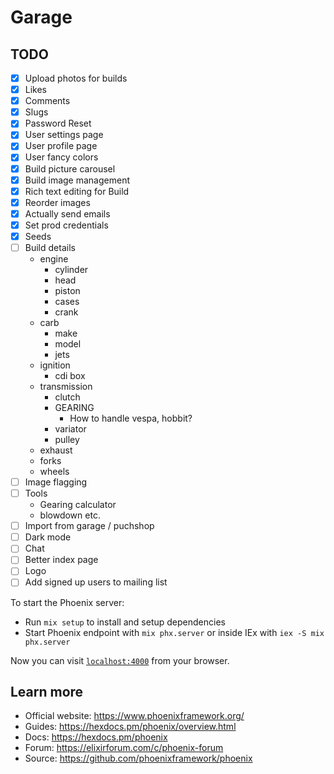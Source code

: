 # Garage

## TODO
- [x] Upload photos for builds
- [x] Likes
- [x] Comments
- [x] Slugs
- [x] Password Reset
- [x] User settings page
- [x] User profile page
- [x] User fancy colors
- [x] Build picture carousel
- [x] Build image management
- [x] Rich text editing for Build 
- [x] Reorder images
- [x] Actually send emails
- [x] Set prod credentials
- [x] Seeds
- [ ] Build details
  - engine
    - cylinder
    - head
    - piston
    - cases
    - crank
  - carb
    - make
    - model
    - jets
  - ignition
    - cdi box
  - transmission
    - clutch
    - GEARING
      - How to handle vespa, hobbit?
    - variator
    - pulley
  - exhaust
  - forks
  - wheels
- [ ] Image flagging
- [ ] Tools
  - Gearing calculator
  - blowdown etc.
- [ ] Import from garage / puchshop
- [ ] Dark mode
- [ ] Chat
- [ ] Better index page 
- [ ] Logo 
- [ ] Add signed up users to mailing list

To start the Phoenix server:

  * Run `mix setup` to install and setup dependencies
  * Start Phoenix endpoint with `mix phx.server` or inside IEx with `iex -S mix phx.server`

Now you can visit [`localhost:4000`](http://localhost:4000) from your browser.


## Learn more

  * Official website: https://www.phoenixframework.org/
  * Guides: https://hexdocs.pm/phoenix/overview.html
  * Docs: https://hexdocs.pm/phoenix
  * Forum: https://elixirforum.com/c/phoenix-forum
  * Source: https://github.com/phoenixframework/phoenix
